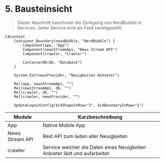 # 5. Bausteinsicht

> Dieser Abschnitt beschreibt die Zerlegung von NerdBubble in Services. Jeder Service wird als FaaS bereitgestellt.

```mermaid
C4Context
    Container_Boundary(neadBubble, "NerdBubble") {
        Component(app, "App")
        Component(newsStreamApi, "News Stream API")
        Component(crawler, "Crawler")

        ContainerDb(db, "Database")
    }
    
    System_Ext(newsProvider, "Neuigkeiten Anbieter")
    
    Rel(app, newsStreamApi, "")
    Rel(newsStreamApi, db, "")
    Rel(crawler, db, "")
    Rel(crawler, newsProvider, "")

    UpdateLayoutConfig($c4ShapeInRow="3", $c4BoundaryInRow="1")
```

| Module          | Kurzbeschreibung                                                          |
|-----------------|---------------------------------------------------------------------------|
| App             | Native Mobile App                                                         |
| News Stream API | Rest API zum laden aller Neuigkeiten                                      |
| crawler         | Service welcher die Daten eines Neuigkeiten Anbieter lädt und aufarbeitet |

